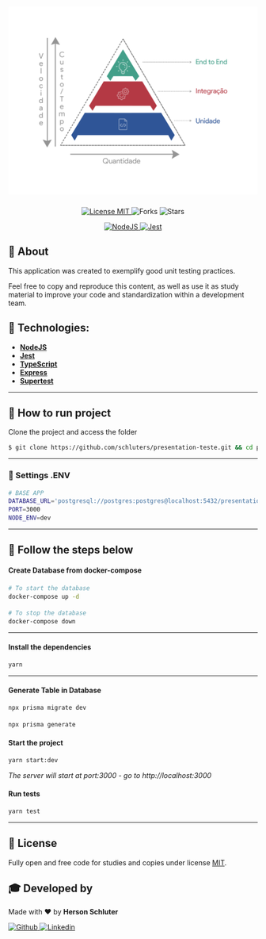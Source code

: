 <h1 align="center">
    <img alt="Boas práticas de teste unitário!" title="Boas práticas de teste unitário!" src=".github/testes.png" />
</h1>
<p align="center">
  <a href="./LICENSE.md" title="License MIT">
    <img  src="https://img.shields.io/github/license/schluters/presentation-teste?color=111&style=for-the-badge" alt="License MIT">
  </a>
  
  <img src="https://img.shields.io/github/forks/schluters/presentation-teste?label=forks&message=MIT&color=111&style=for-the-badge" alt="Forks">     

  <img src="https://img.shields.io/github/stars/schluters/presentation-teste?label=stars&message=MIT&color=111&style=for-the-badge" alt="Stars">

</p>
<p align="center">
  <a target="_blank" href="https://reactjs.org/">
    <img alt="NodeJS" src="https://img.shields.io/static/v1?color=green&label=Node&message=JS&?style=for-the-badge&logo=nodedotjs">
  </a>

  <a target="_blank" href="https://nextjs.org/">
      <img alt="Jest" src="https://img.shields.io/static/v1?color=red&label=Jest&message=JS&?style=for-the-badge&logo=Jest">
  </a>

</p>

## :bookmark_tabs: About

This application was created to exemplify good unit testing practices.

Feel free to copy and reproduce this content, as well as use it as study material to improve your code and standardization within a development team.

## :electric_plug: Technologies:

- **[NodeJS](https://nodejs.org/pt-br/)**
- **[Jest](https://jestjs.io/pt-BR/)**
- **[TypeScript](https://www.typescriptlang.org/)**
- **[Express](https://expressjs.com/)**
- **[Supertest](https://github.com/visionmedia/supertest#readme)**

---

## :rocket: How to run project
Clone the project and access the folder

```bash
$ git clone https://github.com/schluters/presentation-teste.git && cd presentation-teste
```
---

### :memo: Settings .ENV
```bash
# BASE APP
DATABASE_URL='postgresql://postgres:postgres@localhost:5432/presentation?schema=public'
PORT=3000
NODE_ENV=dev
```
---

## :page_facing_up: Follow the steps below


#### Create Database from docker-compose
```bash
# To start the database
docker-compose up -d

# To stop the database
docker-compose down

```
---
#### Install the dependencies
```bash
yarn
```
---
#### Generate Table in Database
```bash
npx prisma migrate dev

npx prisma generate
```

#### Start the project
```bash
yarn start:dev
```
*The server will start at port:3000 - go to http://localhost:3000*

#### Run tests
```bash
yarn test
```
---

## :book: License

Fully open and free code for studies and copies under license [MIT](LICENSE.md).


## :mortar_board: Developed by

Made with :heart: by **Herson Schluter**

<p align="left">
  <a href="https://github.com/schluters">
    <img alt="Github" src="https://img.shields.io/badge/Github-%23111.svg?&style=for-the-badge&logo=Github&logoColor=white"/>
  </a>
  <a href="https://www.linkedin.com/in/herson-schluter-3b664937/">
    <img alt="Linkedin" src="https://img.shields.io/badge/Linkedin-%23111.svg?&style=for-the-badge&logo=Linkedin&logoColor=white"/>
  </a>
</p>
